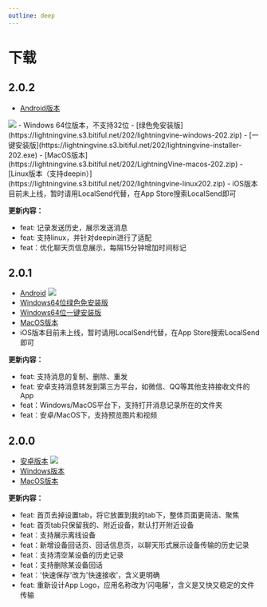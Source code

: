 ```yaml
---
outline: deep
---
```


# 下载
## 2.0.2
- [Android版本](https://lightningvine.s3.bitiful.net/202/lightningvine-202.apk)
<img style="max-height: 200px;" src="https://lightningvine.s3.bitiful.net/202/tuzim.net_2023-11-05_16-11-28.png">
- Windows 64位版本，不支持32位
  - [绿色免安装版](https://lightningvine.s3.bitiful.net/202/lightningvine-windows-202.zip)
  - [一键安装版](https://lightningvine.s3.bitiful.net/202/lightningvine-installer-202.exe)
- [MacOS版本](https://lightningvine.s3.bitiful.net/202/LightningVine-macos-202.zip)
- [Linux版本（支持deepin）](https://lightningvine.s3.bitiful.net/202/lightningvine-linux202.zip)
- iOS版本目前未上线，暂时请用LocalSend代替，在App Store搜索LocalSend即可

**更新内容：**
- feat: 记录发送历史，展示发送消息
- feat: 支持linux，并针对deepin进行了适配
- feat：优化聊天页信息展示，每隔15分钟增加时间标记


## 2.0.1
- [Android](https://lightningvine.s3.bitiful.net/2.0.1/lightningvine_android_201.apk)
  <img style="max-height: 200px;" src="https://lightningvine.s3.bitiful.net/2.0.1/android201qr.png">
- [Windows64位绿色免安装版](https://lightningvine.s3.bitiful.net/2.0.1/lightningvine_x64_windows_201.zip)
- [Windows64位一键安装版](https://lightningvine.s3.bitiful.net/2.0.1/lightningvine_x64_windows_installer_201.exe)
- [MacOS版本](https://lightningvine.s3.bitiful.net/2.0.1/LightningVine_macos_201.zip)
- iOS版本目前未上线，暂时请用LocalSend代替，在App Store搜索LocalSend即可

**更新内容：**
- feat: 支持消息的复制、删除、重发
- feat: 安卓支持消息转发到第三方平台，如微信、QQ等其他支持接收文件的App
- feat：Windows/MacOS平台下，支持打开消息记录所在的文件夹
- feat：安卓/MacOS下，支持预览图片和视频

## 2.0.0
- [安卓版本](https://lightningvine.s3.bitiful.net/2.0/lightningvine-2.0.apk)
  <img style="max-height: 200px;" src="https://lightningvine.s3.bitiful.net/docs/2_0_qrcode.png">
- [Windows版本](https://lightningvine.s3.bitiful.net/2.0/lightningvine-windows.zip)
- [MacOS版本](https://lightningvine.s3.bitiful.net/2.0/LightningVine-mac-2.0.zip)

**更新内容：**
- feat: 首页去掉设置tab，将它放置到我的tab下，整体页面更简洁、聚焦
- feat: 首页tab只保留我的、附近设备，默认打开附近设备
- feat：支持展示离线设备
- feat：新增设备回话页、回话信息页，以聊天形式展示设备传输的历史记录
- feat：支持清空某设备的历史记录
- feat：支持删除某设备回话
- feat：'快速保存'改为'快速接收'，含义更明确
- feat: 重新设计App Logo，应用名称改为'闪电藤'，含义是又快又稳定的文件传输


